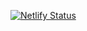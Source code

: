 [![Netlify Status](https://api.netlify.com/api/v1/badges/f5bc842a-9ea9-4fb0-a0fe-c0ae4d54006b/deploy-status)](https://app.netlify.com/sites/prof-thiagooliveira/deploys)
